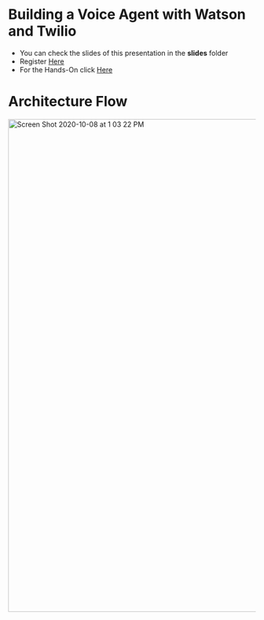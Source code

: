 
# Building a Voice Agent with Watson and Twilio

- You can check the slides of this presentation in the __slides__ folder</br>
- Register [Here](http://ibm.biz/WatsonTwilio)</br>
- For the Hands-On click [Here](https://www.ibm.com/cloud/garage/dte/tutorial/watson-assistant-features-lab-2-voice-integration/)</br>

# Architecture Flow

<img width="1002" alt="Screen Shot 2020-10-08 at 1 03 22 PM" src="https://user-images.githubusercontent.com/15332386/95438103-e64c3400-0966-11eb-965b-54216160e8e3.png">




